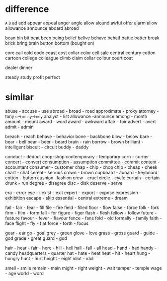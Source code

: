 # difference

`A` `B`
ad add
appear appeal
anger angle
allow alound 
awful offer
alarm allow
allowance announce 
aboard abroad

bean bin
bit beat
been being
belief belive
behave behalf
battle batter
break brick
bring brain
button bottom (bought on)

core call
cold code
coast cost
collar color
cell sale
central century
cotton cartoon
college colleague
climb claim
collar  collour
court coat

dealer dinner

steady study
profit perfect




# similar
abuse - accuse - use 
abroad - broad - road
approximate - proxy
attorney - tony `o`->`or`  `ny`->`ney`
analyst - list
allowance -announce
among - month
amount - mount
award - word
award - awkward
affair - fair
advert - avert
admit - admin

breach - reach
behave - behavior
bone - backbone
blow - below
bare - bear - bell
bear - beer - beard
brain - rain
borrow - brown
brilliant - intelligent
biscuit - circuit
buddy - daddy

conduct - deduct
chop-shop
contemporary - temporary
corn - corner
concert - convert
consumption - assumption 
committee - commit
content - accountant
consumer - customer
chap - chip - chop
chip - cheap - cheek
chart - chat
cereal - serious
crown - brown
cupboard - aboard - keyboard
cotton - button
cushion -fashion 
crew - cruel
circle - cycle
curtain - certain
drunk - run
degree - disagree
disc - disk
deserve - serve

era - error
eye - i
exist - exit
expert - export - expose
expression - exhibition
escape - skip
essential - central
extreme - dream

fail - fair - fear - fill
file - fire
field - filled
floor - flow
false - force
folk - fork
firm - film - form
fall - for
figure - figer
flash - flesh
fellow - follow
future - feature
favour - fever - flavour
fence - fans
fold - old
formally - family
faith - face
flight - fly - flat
force - forth - focus

gear - ear
go - goal
grey - green
glove - love
grass - gross
guard - guide - god
grade - great
guard - god

hair - hear - fair - here - hill - hell
hall - fall - all
head - hand - had
handy - candy
headquarters - quarter
hat - hate - heat
heat - hit - heart
hung - hungry
hunt - hurt
height - eight
idiot - idol

smell - smile
remain - main
might - right
weight - wait
temper - temple
wage - age
world - word
















